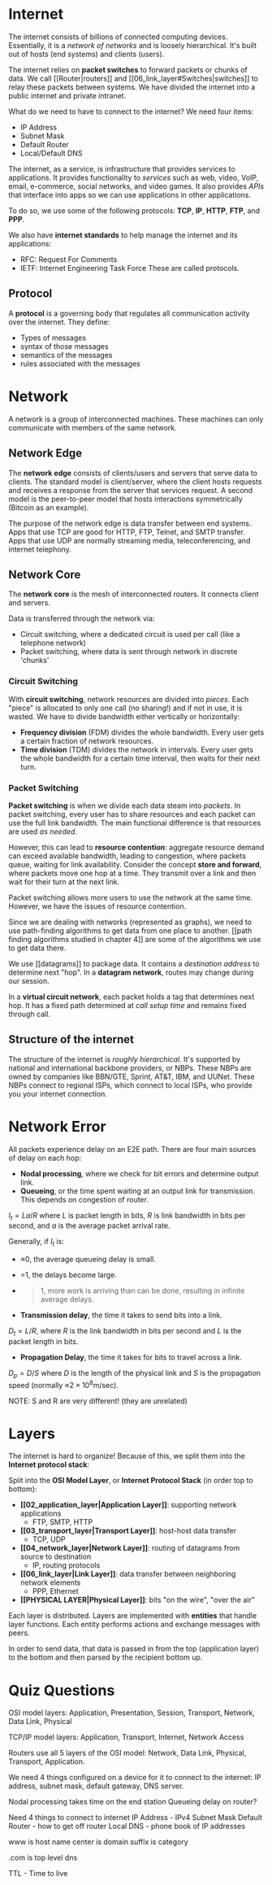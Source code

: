# Internet
The internet consists of billions of connected computing devices. Essentially, it is a *network of networks* and is loosely hierarchical. It's built out of hosts (end systems) and clients (users). 

The internet relies on **packet switches** to forward packets or chunks of data. We call [[Router|routers]] and [[06_link_layer#Switches|switches]] to relay these packets between systems. We have divided the internet into a public internet and private intranet.

What do we need to have to connect to the internet? We need four items:
- IP Address
- Subnet Mask
- Default Router
- Local/Default DNS

The internet, as a service, is infrastructure that provides services to applications. It provides functionality to *services* such as web, video, VoIP, email, e-commerce, social networks, and video games. It also provides *APIs* that interface into apps so we can use applications in other applications. 

To do so, we use some of the following protocols: **TCP**, **IP**, **HTTP**, **FTP**, and **PPP**. 

We also have **internet standards** to help manage the internet and its applications: 
- RFC: Request For Comments
- IETF: Internet Engineering Task Force
These are called protocols. 
## Protocol
A **protocol** is a governing body that regulates all communication activity over the internet. They define:

- Types of messages
- syntax of those messages
- semantics of the messages
- rules associated with the messages
# Network

A network is a group of interconnected machines. These machines can only communicate with members of the same network. 

## Network Edge

The **network edge** consists of clients/users and servers that serve data to clients. The standard model is client/server, where the client hosts requests and receives a response from the server that services request.
A second model is the peer-to-peer model that hosts interactions symmetrically (Bitcoin as an example).

The purpose of the network edge is data transfer between end systems. Apps that use TCP are good for HTTP, FTP, Telnet, and SMTP transfer. Apps that use UDP are normally streaming media, teleconferencing, and internet telephony.

## Network Core

The **network core** is the mesh of interconnected routers. It connects client and servers.

Data is transferred through the network via:

- Circuit switching, where a dedicated circuit is used per call (like a telephone network)
- Packet switching, where data is sent through network in discrete 'chunks'

### Circuit Switching

With **circuit switching**, network resources are divided into *pieces*. Each "piece" is allocated to only one call (no sharing!) and if not in use, it is wasted. We have to divide bandwidth either vertically or horizontally:
- **Frequency division** (FDM) divides the whole bandwidth. Every user gets a certain fraction of network resources. 
- **Time division** (TDM) divides the network in intervals. Every user gets the whole bandwidth for a certain time interval, then waits for their next turn. 

### Packet Switching

**Packet switching** is when we divide each data steam into *packets*. In packet switching, every user has to share resources and each packet can use the full link bandwidth. The main functional difference is that resources are used *as needed*. 

However, this can lead to **resource contention**: aggregate resource demand can exceed available bandwidth, leading to congestion, where packets queue, waiting for link availability. Consider the concept **store and forward**, where packets move one hop at a time. They transmit over a link and then wait for their turn at the next link. 

Packet switching allows more users to use the network at the same time. However, we have the issues of resource contention. 

Since we are dealing with networks (represented as graphs), we need to use path-finding algorithms to get data from one place to another. [[path finding algorithms studied in chapter 4]] are some of the algorithms we use to get data there. 

We use [[datagrams]] to package data. It contains a *destination address* to determine next "hop". In a **datagram network**, routes may change during our session. 

In a **virtual circuit network**, each packet holds a tag that determines next hop. It has a fixed path determined at *call setup time* and remains fixed through call. 

## Structure of the internet

The structure of the internet is *roughly hierarchical*. It's supported by national and international backbone providers, or NBPs. These NBPs are owned by companies like BBN/GTE, Sprint, AT&T, IBM, and UUNet. These NBPs connect to regional ISPs, which connect to local ISPs, who provide you your internet connection. 

# Network Error

All packets experience delay on an E2E path. There are four main sources of delay on each hop:

- **Nodal processing**, where we check for bit errors and determine output link. 
- **Queueing**, or the time spent waiting at an output link for transmission. This depends on congestion of router. 

$I_t=La/R$ where $L$ is packet length in bits, $R$ is link bandwidth in bits per second, and $a$ is the average packet arrival rate.

Generally, if $I_t$ is:
- ≈0, the average queueing delay is small. 
- =1, the delays become large. 
- >1, more work is arriving than can be done, resulting in infinite average delays. 

- **Transmission delay**, the time it takes to send bits into a link. 

$D_t=L/R$, where $R$ is the link bandwidth in bits per second and $L$ is the packet length in bits. 

- **Propagation Delay**, the time it takes for bits to travel across a link. 

$D_p=D/S$ where $D$ is the length of the physical link and $S$ is the propagation speed (normally ≈$2\times10^8\text{m/sec})$. 

NOTE: S and R are very different! (they are unrelated)


# Layers

The internet is hard to organize!
Because of this, we split them into the **Internet protocol stack**:

Split into the **OSI Model Layer**, or **Internet Protocol Stack** (in order top to bottom):

- **[[02_application_layer|Application Layer]]**: supporting network applications
  - FTP, SMTP, HTTP
- **[[03_transport_layer|Transport Layer]]**: host-host data transfer
  - TCP, UDP
- **[[04_network_layer|Network Layer]]**: routing of datagrams from source to destination
  - IP, routing protocols
- **[[06_link_layer|Link Layer]]**: data transfer between neighboring network elements
  - PPP, Ethernet
- **[[PHYSICAL LAYER|Physical Layer]]**: bits "on the wire", "over the air"

Each layer is distributed. Layers are implemented with **entities** that handle layer functions. Each entity performs actions and exchange messages with peers.

In order to send data, that data is passed in from the top (application layer) to the bottom and then parsed by the recipient bottom up. 

# Quiz Questions

OSI model layers: Application, Presentation, Session, Transport, Network, Data Link, Physical

TCP/IP model layers: Application, Transport, Internet, Network Access

Routers use all 5 layers of the OSI model: Network, Data Link, Physical, Transport, Application.

We need 4 things configured on a device for it to connect to the internet: IP address, subnet mask, default gateway, DNS server.


Nodal processing takes time on the end station
Queueing delay on router?


Need 4 things to connect to internet
IP Address - IPv4
Subnet Mask
Default Router - how to get off router
Local DNS - phone book of IP addresses

www is host name
center is domain
suffix is category


.com is top level dns

TTL - Time to live


